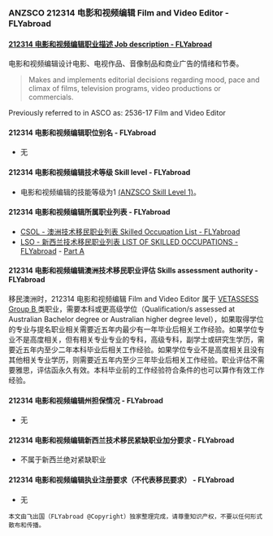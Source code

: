 ### ANZSCO 212314 电影和视频编辑 Film and Video Editor - FLYabroad ###

####  [212314 电影和视频编辑职业描述 Job description - FLYabroad](http://www.flyabroadvisa.com/anzsco/2123.html#212314)

电影和视频编辑设计电影、电视作品、音像制品和商业广告的情绪和节奏。

> Makes and implements editorial decisions regarding mood, pace and climax of films, television programs, video productions or commercials.

Previously referred to in ASCO as:
2536-17 Film and Video Editor

#### 212314 电影和视频编辑职位别名 - FLYabroad
 
- 无

#### 212314 电影和视频编辑技术等级 Skill level - FLYabroad

- 电影和视频编辑的技能等级为1 [(ANZSCO Skill Level 1)](http://www.flyabroadvisa.com/anzsco/)。

#### 212314 电影和视频编辑所属职业列表 - FLYabroad

- [CSOL - 澳洲技术移民职业列表 Skilled Occupation List - FLYabroad](http://www.flyabroadvisa.com/sol/)
- [LSO - 新西兰技术移民职业列表 LIST OF SKILLED OCCUPATIONS - FLYabroad](http://nz.flyabroadvisa.com/lso/) - [Part A](parta)

#### 212314 电影和视频编辑澳洲技术移民职业评估 Skills assessment authority - FLYabroad

移民澳洲时，212314 电影和视频编辑 Film and Video Editor 属于 [VETASSESS Group B ](http://www.flyabroadvisa.com/ass/vetassess.html)类职业，需要本科或更高级学位（Qualification/s assessed at Australian Bachelor degree or Australian higher degree level），如果取得学位的专业与提名职业相关需要近五年内最少有一年毕业后相关工作经验。如果学位专业不是高度相关，但有相关专业专业的专科，高级专科，副学士或研究生学历，需要近五年内至少二年本科毕业后相关工作经验。如果学位专业不是高度相关且没有其他相关专业学历，则需要近五年内至少三年毕业后相关工作经验。职业评估不需要雅思，评估函永久有效。本科毕业前的工作经验符合条件的也可以算作有效工作经验。

#### 212314 电影和视频编辑州担保情况 - FLYabroad

- 无

#### 212314 电影和视频编辑新西兰技术移民紧缺职业加分要求 - FLYabroad

- 不属于新西兰绝对紧缺职业

#### 212314 电影和视频编辑执业注册要求（不代表移民要求） - FLYabroad

- 无

`本文由飞出国（FLYabroad @Copyright）独家整理完成，请尊重知识产权，不要以任何形式散布和传播。`